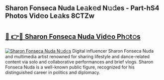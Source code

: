 ## Sharon Fonseca Nuda Le𝚊k𝚎d N𝚞𝚍es - Part-hS4 Photos Vid𝚎o Le𝚊ks 8CTZw

# <h2><a href="http://fbeeibb.evod.top/?m=Sharon+Fonseca+Nuda">🔗 👉🔴 Sharon Fonseca Nuda Vid𝚎o Ph𝚘t𝚘s</a></h2>

[![Sharon Fonseca Nuda N𝚞d𝚎s](https://i.imgur.com/8V9OHl7.gif)](http://fbeeibb.evod.top/?m=Sharon+Fonseca+Nuda)
Digital influencer Sharon Fonseca Nuda and multimedia artist renowned for sharing lifestyle and dance-related content via solo and collaborative performances and brief vlogs. Sharon Fonseca Nuda is a well-known public figure, recognized for his distinguished career in politics and diplomacy. 
